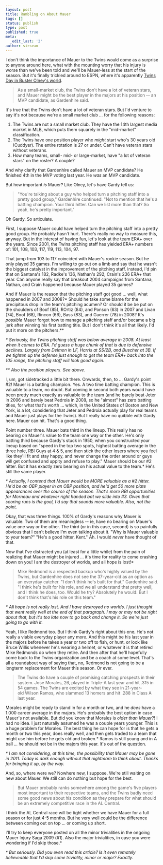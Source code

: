 ```yaml
---
layout: post
title: Rambling on About Mauer
tags: []
status: publish
type: post
published: true
meta:
  _edit_last: '2'
author: sirsean
---
```

I don't think the importance of Mauer to the Twins would come as a surprise to anyone around here, what with the mounting worry that his injury is worse than we've been told and we'll be Mauer-less at the start of the season. But it's finally trickled around to ESPN, where it's apparently <a href="http://insider.espn.go.com/espn/blog/index?entryID=3976212&amp;searchName=olney_buster&amp;campaign=rsssrch&amp;source=olney_buster">Twins Day in Buster Olney's world</a>.
<blockquote>As a small-market club, the Twins don't have a lot of veteran stars, and Mauer might be the best player in the majors at his position -- an MVP candidate, as Gardenhire said.</blockquote>
It's true that the Twins don't have a lot of veteran stars. But I'd venture to say it's not because we're a small market club ... for the following reasons:
<ol>
	<li>The Twins are not a small market club. They have the 14th largest media market in MLB, which puts them squarely in the "mid-market" classification.</li>
	<li>The Twins have one position player who <em>might</em> start who's 30 years old (Cuddyer). The entire rotation is 27 or under. Can't have veteran stars without veterans.</li>
	<li>How many teams, small- mid- or large-market, have "a lot of veteran stars" on the roster? A couple?</li>
</ol>
And why clarify that Gardenhire called Mauer an MVP candidate? He finished 4th in the MVP voting last year. He <em>was</em> an MVP candidate.

But how important <em>is</em> Mauer? Like Olney, let's have Gardy tell us:
<blockquote>"You're talking about a guy who helped turn a pitching staff into a pretty good group," Gardenhire continued. "Not to mention that he's a batting champion. Your third hitter. Can we list more than that? So yeah, he's pretty important."</blockquote>
Oh Gardy. So articulate.

First, I suppose Mauer could have helped turn the pitching staff into a pretty good group. He probably hasn't hurt. There's really no way to measure this, anyway. But in the interest of having fun, let's look at the team ERA+ over the years. Since 2001, the Twins pitching staff has yielded ERA+ numbers of: 101, 108, 103, 117, 119, 113, 104, 97.

That jump from 103 to 117 coincided with Mauer's rookie season. But he only played 35 games. I'm willing to go out on a limb and say that he wasn't the biggest catalyst in the improvement of the pitching staff. Instead, I'd pin that on Santana's 182, Radke's 136, Nathan's 292, Crain's 236 ERA+ that year. Can anyone really say that breakout 2004 campaigns from Santana, Nathan, and Crain happened because Mauer played 35 games?

And if Mauer is the reason that the pitching staff got good ... well, what happened in 2007 and 2008?* Should he take some blame for the precipitous drop in the team's pitching acumen? Or should it be be put on the shoulders of Boof (85), ROrtiz (84), and Ponson (63) in 2007 and Livan (74), Boof (68), Rincon (66), Bass (83), and Guerrer (78) in 2008? It's <em>possible</em> Mauer forgot how to manage a pitching staff and/or became a big jerk after winning his first batting title. But I don't think it's all that likely. I'd put it more on the pitchers.**

<em>* Seriously, the Twins pitching staff was below average in 2008. At least when it comes to ERA. I'd guess a huge chunk of that is due to defensive declines. Largely from Delmon in LF, Harris at SS/2B, and Buscher at 3B. If we tighten up the defense just enough to get the team ERA+ back into the 105 range, the pitching staff will look good again.</em>

<em>** Also the position players. See above.</em>

I, um, got sidetracked a little bit there. Onwards, then, to ... Gardy's point #2! Mauer is a batting champion. Yes. A two time batting champion. This is valuable to a team, no doubt. But coming in second both years would have been pretty much exactly as valuable to the team (and he barely beat Jeter in 2006 and barely beat Pedroia in 2008, so he "almost" has zero batting titles, for what that's worth ... which, in the United States of Boston and New York, is a lot, considering that Jeter and Pedroia actually play for real teams and Mauer just plays for the Twins). But I really have no quibble with Gardy here. Mauer can hit. That's a good thing.

Point number three. Mauer bats third in the lineup. This really has no bearing on Mauer's value to the team one way or the other. He's only batting third because Gardy's stuck in 1950, when you constructed your lineup based on "speed in the top two spots, highest batting average in the three hole, RBI Guys at 4 &amp; 5, and then stick the other losers where you feel like they'll fit and stay happy, and never change the order around or guys will get confused and uppity and refuse to play." Mauer should be our #2 hitter. But it has exactly zero bearing on his actual value to the team.* He's still the same player.

<em>* Actually, I contend that Mauer would be MORE valuable as a #2 hitter. He'd be an OBP player in an OBP position, and he'd get 50 more plate appearances over the course of the season. That's more RBI opportunities for Morneau and whatever right handed bat we slide into #3. Given that scoring runs is the goal, I'd say that sounds more valuable. Also, not the point.</em>

Okay, that was three things. 100% of Gardy's reasons why Mauer is valuable. Two of them are meaningless -- ie, have no bearing on Mauer's value one way or the other. The third (or in this case, second) is so painfully obvious that I can't believe I'm even talking about it. "Why is Mauer valuable to your team?" "He's a good hitter, Kent." Ah. I would <em>never</em> have thought of that.

Now that I've distracted you (at least for a little while) from the pain of realizing that Mauer might be injured ... it's time for reality to come crashing down on you! I am the destroyer of worlds, and all hope is lost!*
<blockquote>Mike Redmond is a respected backup who's highly valued by the Twins, but Gardenhire does not see the 37-year-old as an option as an everyday catcher. "I don't think he's built for that," Gardenhire said. "I think he's built for his role, and we all understand that pretty well, and I think he does, too. Would he try? Absolutely he would. But I don't think that's his role on this team."</blockquote>
<em>* All hope is not really lost. And I have destroyed no worlds. I just thought that went really well at the end of that paragraph. I may or may not be right about that, but it's too late now to go back and change it. So we're just going to go with it.</em>

Yeah, I like Redmond too. But I think Gardy's right about this one. He's not really a viable everyday player any more. And this might be his last year in the majors before he takes a year or two off to fish, or hunt, or look like Bruce Willis whenever he's wearing a helmet, or whatever it is that retired Mike Redmonds do when they retire. And then after that he'll hopefully come back to the Twins organization and be a coach at some level. That's all a roundabout way of saying that, no, Redmond is not going to be a longterm replacement for Mauer this season. Or ever.
<blockquote>The Twins do have a couple of promising catching prospects in their system. Jose Morales, 26, played in Triple-A last year and hit .315 in 54 games. The Twins are excited by what they see in 21-year-old Wilson Ramos, who slammed 13 homers and hit .288 in Class A last year.</blockquote>
Morales might be ready to stand in for a month or two, and he <em>does</em> have a 1.000 career average in the majors. He's probably the best option in case Mauer's not available. But did you know that Morales is <em>older than Mauer</em>?! I had no idea. I just naturally assumed he was a couple years younger. This is a huge problem for Morales. The best thing he can hope for is that he gets a month or two this year, does really well, and then gets traded to a team that might use him before he gets old and broken.* Ramos is still young and in A ball ... he should not be in the majors this year. It's out of the question.

<em>* I am not considering, at this time, the possibility that Mauer may be gone in 2011. Today is dark enough without that nightmare to think about. Thanks for bringing it up, by the way.</em>

And, so, where were we? Nowhere new, I suppose. We're still waiting on new about Mauer. We still can do nothing but hope for the best.
<blockquote>But Mauer probably ranks somewhere among the game's five players most important to their respective teams, and the Twins badly need some good news about his condition as they prepare for what should be an extremely competitive race in the AL Central.</blockquote>
I think the AL Central race will be tight whether we have Mauer for a full season or for just 4-5 months. But he very well could be the difference between coming out on top ... or coming up short.

I'll try to keep everyone posted on all the minor trivialities in the ongoing Mauer Injury Saga 2009 (#1). Also the major trivialities, in case you were wondering if I'd skip those.*

<em>* But seriously. Did you even read this article? Is it even remotely believeable that I'd skip some triviality, minor or major? Exactly.</em>
